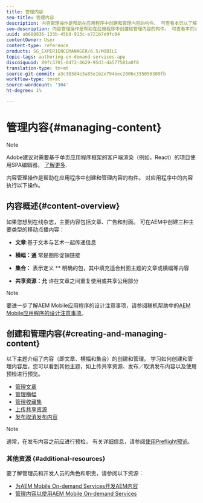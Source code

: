 ```yaml
---
title: 管理内容
seo-title: 管理内容
description: 内容管理操作是帮助在应用程序中创建和管理内容的构件。 可查看本页以了解更多信息。
seo-description: 内容管理操作是帮助在应用程序中创建和管理内容的构件。 可查看本页以了解更多信息。
uuid: ab680836-133b-45b9-913c-e721b7e9fc04
contentOwner: User
content-type: reference
products: SG_EXPERIENCEMANAGER/6.5/MOBILE
topic-tags: authoring-on-demand-services-app
discoiquuid: 89fc3701-0472-4629-95d3-da577581a0f0
translation-type: tm+mt
source-git-commit: a3c303d4e3a85e1b2e794bec2006c335056309fb
workflow-type: tm+mt
source-wordcount: '304'
ht-degree: 1%

---
```



# 管理内容{#managing-content}

>[!NOTE]
>
>Adobe建议对需要基于单页应用程序框架的客户端渲染（例如，React）的项目使用SPA编辑器。 [了解更多](/help/sites-developing/spa-overview.md).

内容管理操作是帮助在应用程序中创建和管理内容的构件。 对应用程序中的内容执行以下操作。

## 内容概述{#content-overview}

如果您想到在线杂志，主要内容包括文章、广告和封面。 可在AEM中创建三种主要类型的移动点播内容：

* **文章**:基于文本与艺术一起传递信息
* **横幅：通** 常是图形促销链接
* **集合：** 表示定义 ** 明确的包，其中填充适合封面主题的文章或横幅等内容

* **共享资源：允** 许在文章之间重复使用或共享公用部分

>[!NOTE]
>
>要进一步了解AEM Mobile应用程序的设计注意事项，请参阅联机帮助中的[AEM Mobile应用程序的设计注意事项](https://helpx.adobe.com/digital-publishing-solution/help/design-app.html)。

## 创建和管理内容{#creating-and-managing-content}

以下主题介绍了内容（即文章、横幅和集合）的创建和管理。 学习如何创建和管理内容后，您可以看到其他主题，如上传共享资源、发布／取消发布内容以及使用预检进行预览。

* [管理文章](/help/mobile/mobile-on-demand-managing-articles.md)
* [管理横幅](/help/mobile/mobile-on-demand-managing-banners.md)
* [管理收藏集](/help/mobile/mobile-on-demand-managing-collections.md)
* [上传共享资源](/help/mobile/mobile-on-demand-shared-resources.md)
* [发布取消发布内容](/help/mobile/mobile-on-demand-publishing-unpublishing.md)

>[!NOTE]
>
>通常，在发布内容之前应进行预检。 有关详细信息，请参阅[使用Preflight预览](/help/mobile/aem-mobile-manage-ondemand-services.md)。

### 其他资源 {#additional-resources}

要了解管理员和开发人员的角色和职责，请参阅以下资源：

* [为AEM Mobile On-demand Services开发AEM内容](/help/mobile/aem-mobile-on-demand.md)
* [管理内容以使用AEM Mobile On-demand Services](/help/mobile/aem-mobile.md)

